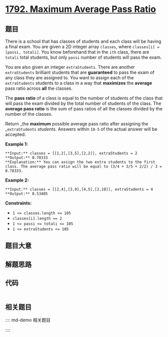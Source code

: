 # [1792. Maximum Average Pass Ratio](https://leetcode.com/problems/maximum-average-pass-ratio)

## 题目

There is a school that has classes of students and each class will be having a
final exam. You are given a 2D integer array `classes`, where `classes[i] =
[passi, totali]`. You know beforehand that in the `ith` class, there are
`totali` total students, but only `passi` number of students will pass the
exam.

You are also given an integer `extraStudents`. There are another
`extraStudents` brilliant students that are **guaranteed** to pass the exam of
any class they are assigned to. You want to assign each of the `extraStudents`
students to a class in a way that **maximizes** the **average** pass ratio
across **all** the classes.

The **pass ratio** of a class is equal to the number of students of the class
that will pass the exam divided by the total number of students of the class.
The **average pass ratio** is the sum of pass ratios of all the classes
divided by the number of the classes.

Return _the **maximum** possible average pass ratio after assigning the
_`extraStudents` _students._ Answers within `10-5` of the actual answer will
be accepted.



**Example 1:**

    
    
    **Input:** classes = [[1,2],[3,5],[2,2]], extraStudents = 2
    **Output:** 0.78333
    **Explanation:** You can assign the two extra students to the first class. The average pass ratio will be equal to (3/4 + 3/5 + 2/2) / 3 = 0.78333.
    

**Example 2:**

    
    
    **Input:** classes = [[2,4],[3,9],[4,5],[2,10]], extraStudents = 4
    **Output:** 0.53485
    



**Constraints:**

  * `1 <= classes.length <= 105`
  * `classes[i].length == 2`
  * `1 <= passi <= totali <= 105`
  * `1 <= extraStudents <= 105`


## 题目大意

## 解题思路

## 代码

```javascript

```

## 相关题目

:::: md-demo 相关题目

::::
